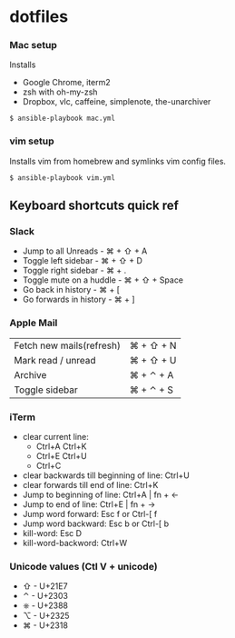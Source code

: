 dotfiles
========

### Mac setup

Installs

- Google Chrome, iterm2
- zsh with oh-my-zsh
- Dropbox, vlc, caffeine, simplenote, the-unarchiver

```
$ ansible-playbook mac.yml
```

### vim setup

Installs vim from homebrew and symlinks vim config files.

```
$ ansible-playbook vim.yml
```

## Keyboard shortcuts quick ref

### Slack

- Jump to all Unreads - ⌘ + ⇧ + A
- Toggle left sidebar - ⌘ + ⇧ + D
- Toggle right sidebar - ⌘ + .
- Toggle mute on a huddle - ⌘ + ⇧ + Space
- Go back in history - ⌘ + [
- Go forwards in history - ⌘ + ]

### Apple Mail
|||
|---|---|
| Fetch new mails(refresh) | ⌘ + ⇧ + N |
| Mark read / unread | ⌘ + ⇧ + U |
| Archive | ⌘ + ⌃ + A |
| Toggle sidebar | ⌘ + ⌃ + S |

### iTerm

- clear current line:
    - Ctrl+A Ctrl+K
    - Ctrl+E Ctrl+U
    - Ctrl+C
- clear backwards till beginning of line: Ctrl+U
- clear forwards till end of line: Ctrl+K
- Jump to beginning of line: Ctrl+A | fn + ←
- Jump to end of line: Ctrl+E | fn + →
- Jump word forward: Esc f or Ctrl-[ f
- Jump word backward: Esc b or Ctrl-[ b
- kill-word: Esc D
- kill-word-backword: Ctrl+W

### Unicode values (Ctl V + unicode)
- ⇧ - U+21E7
- ⌃ - U+2303
- ⎈ - U+2388
- ⌥ - U+2325
- ⌘ - U+2318

